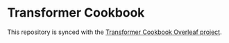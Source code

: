 # Transformer Cookbook

This repository is synced with the [Transformer Cookbook Overleaf project](https://discord.com/channels/859923778849865769/1224804079910518945/1227463049255063582).
